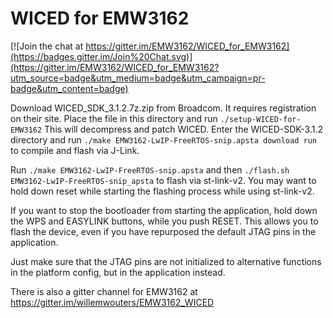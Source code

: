 # WICED for EMW3162

[![Join the chat at https://gitter.im/EMW3162/WICED_for_EMW3162](https://badges.gitter.im/Join%20Chat.svg)](https://gitter.im/EMW3162/WICED_for_EMW3162?utm_source=badge&utm_medium=badge&utm_campaign=pr-badge&utm_content=badge)

Download WICED_SDK_3.1.2.7z.zip from Broadcom. It requires registration on their site.
Place the file in this directory and run `./setup-WICED-for-EMW3162`
This will decompress and patch WICED.
Enter the WICED-SDK-3.1.2 directory and run `./make EMW3162-LwIP-FreeRTOS-snip.apsta download run` to compile and flash via J-Link.

Run `./make EMW3162-LwIP-FreeRTOS-snip.apsta` and then `./flash.sh EMW3162-LwIP-FreeRTOS-snip_apsta` to flash via st-link-v2.
You may want to hold down reset while starting the flashing process while using st-link-v2.

If you want to stop the bootloader from starting the application, hold down the WPS and EASYLINK buttons, while you push RESET.
This allows you to flash the device, even if you have repurposed the default JTAG pins in the application.

Just make sure that the JTAG pins are not initialized to alternative functions in the platform config, but in the application instead.

There is also a gitter channel for EMW3162 at https://gitter.im/willemwouters/EMW3162_WICED
